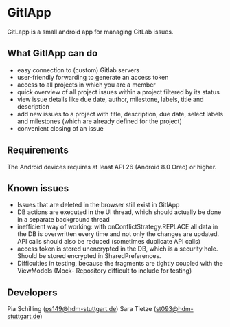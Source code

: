 # GitlApp

GitLapp is a small android app for managing GitLab issues. 



## What GitlApp can do

- easy connection to (custom) Gitlab servers 
- user-friendly forwarding to generate an access token
- access to all projects in which you are a member 
- quick overview of all project issues within a project filtered by its status
- view issue details like due date, author, milestone, labels, title and description
- add new issues to a project with title, description, due date, select labels and milestones (which are already defined for the project) 
- convenient closing of an issue



## Requirements

The Android devices requires at least API 26 (Android 8.0 Oreo) or higher. 



## Known issues

- Issues that are deleted in the browser still exist in GitlApp
- DB actions are executed in the UI thread, which should actually be done in a separate background thread
- inefficient way of working: with onConflictStrategy.REPLACE all data in the DB is overwritten every time and not only the changes are updated. API calls should also be reduced (sometimes duplicate API calls)
- access token is stored unencrypted in the DB, which is a security hole. Should be stored encrypted in SharedPreferences.
- Difficulties in testing, because the fragments are tightly coupled with the ViewModels (Mock- Repository difficult to include for testing)



## Developers

Pia Schilling (ps149@hdm-stuttgart.de)
Sara Tietze (st093@hdm-stuttgart.de)
